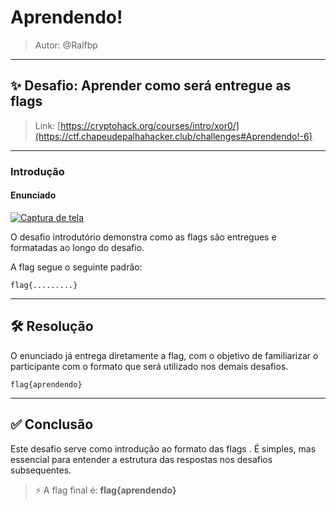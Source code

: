 #  Aprendendo!

> Autor: @Ralfbp

---

## ✨ Desafio: Aprender como será entregue as flags

> Link: [https://cryptohack.org/courses/intro/xor0/](https://ctf.chapeudepalhahacker.club/challenges#Aprendendo!-6)

---

### Introdução

#### Enunciado

[![Captura de tela](https://i.postimg.cc/vHXYdpZv/Captura-de-tela-2025-06-06-132537.png)](https://postimg.cc/vcgFr291)

O desafio introdutório demonstra como as flags são entregues e formatadas ao longo do desafio.

A flag segue o seguinte padrão:

```
flag{.........}
```

---

## 🛠️ Resolução

O enunciado já entrega diretamente a flag, com o objetivo de familiarizar o participante com o formato que será utilizado nos demais desafios.

```
flag{aprendendo}
```

---

## ✅ Conclusão

Este desafio serve como introdução ao formato das flags . É simples, mas essencial para entender a estrutura das respostas nos desafios subsequentes.

> ⚡ A flag final é: **flag{aprendendo}**
